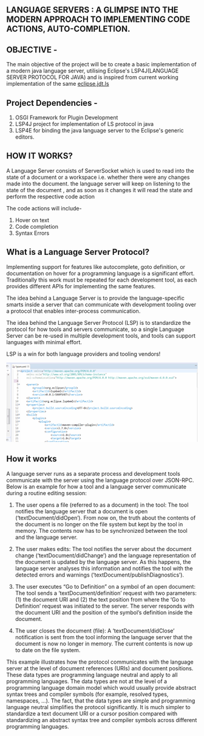 ## LANGUAGE SERVERS : A GLIMPSE INTO THE MODERN APPROACH TO IMPLEMENTING CODE ACTIONS, AUTO-COMPLETION.







## OBJECTIVE -
The main objective of the project will be to create a basic implementation of a modern java language server, utilising Eclipse's LSP4J(LANGUAGE SERVER PROTOCOL FOR JAVA) and
is inspired from current working implementation of the same [eclipse.jdt.ls](https://github.com/eclipse/eclipse.jdt.ls/)






## Project Dependencies -
1) OSGI Framework for Plugin Development
2) LSP4J project for implementation of LS protocol in java
3) LSP4E for binding the java language server to the Eclipse's generic editors.



## HOW IT WORKS?

A Language Server consists of ServerSocket which is used to read into the state of a document or a workspace i.e. whether there were any changes made into the document.
the language server will keep on listening to the state of the document , and as soon as it changes it will read the state and perform the respective code action

The code actions will include-
1) Hover on text
2) Code completion
3) Syntax Errors


## What is a Language Server Protocol?
Implementing support for features like autocomplete, goto definition, or documentation on hover for a programming language is a significant effort. Traditionally this work must be repeated for each development tool, as each provides different APIs for implementing the same features.

The idea behind a Language Server is to provide the language-specific smarts inside a server that can communicate with development tooling over a protocol that enables inter-process communication.

The idea behind the Language Server Protocol (LSP) is to standardize the protocol for how tools and servers communicate, so a single Language Server can be re-used in multiple development tools, and tools can support languages with minimal effort.

LSP is a win for both language providers and tooling vendors!


![Working of Language Server](https://github.com/yashTEF/java-ls/blob/main/LanguageServerDemo.gif)

## How it works

A language server runs as a separate process and development tools communicate with the server using the language protocol over JSON-RPC. Below is an example for how a tool and a language server communicate during a routine editing session:


 1)   The user opens a file (referred to as a document) in the tool: The tool notifies the language server that a document is open (‘textDocument/didOpen’). From now on, the truth about the contents of the document is no longer on the file system but kept by the tool in memory. The contents now has to be synchronized between the tool and the language server.

 2)  The user makes edits: The tool notifies the server about the document change (‘textDocument/didChange’) and the language representation of the document is updated by the language server. As this happens, the language server analyses this information and notifies the tool with the detected errors and warnings (‘textDocument/publishDiagnostics’).

 3)   The user executes “Go to Definition” on a symbol of an open document: The tool sends a ‘textDocument/definition’ request with two parameters: (1) the document URI and (2) the text position from where the ‘Go to Definition’ request was initiated to the server. The server responds with the document URI and the position of the symbol’s definition inside the document.

4)    The user closes the document (file): A ‘textDocument/didClose’ notification is sent from the tool informing the language server that the document is now no longer in memory. The current contents is now up to date on the file system.

This example illustrates how the protocol communicates with the language server at the level of document references (URIs) and document positions. These data types are programming language neutral and apply to all programming languages. The data types are not at the level of a programming language domain model which would usually provide abstract syntax trees and compiler symbols (for example, resolved types, namespaces, …). The fact, that the data types are simple and programming language neutral simplifies the protocol significantly. It is much simpler to standardize a text document URI or a cursor position compared with standardizing an abstract syntax tree and compiler symbols across different programming languages.


